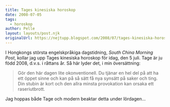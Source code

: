 ```yaml
---
title: Tages kinesiska horoskop
date: 2008-07-05
tags: 
  - horoskop	
author: Pelle
layout: layouts/post.njk
originalUrl: https://nejtupp.blogspot.com/2008/07/tages-kinesiska-horoskop.html
---
```


I Hongkongs största engelskpråkiga dagstidning,  <span style="font-style: italic;">South China Morning Post</span>, kollar jag upp Tages kinesiska horoskop för idag, den 5 juli. Tage är ju född 2008, d.v.s. i råttans år. Så här lyder det, i min översättning:<br><blockquote>Gör den här dagen lite okonventionell. Du tjänar en hel del på att ha ett öppet sinne och kan på så sätt få nya synsätt på saker och ting. Din stubin är kort och den allra minsta provokation kan orsaka ett raseriutbrott.</blockquote>Jag hoppas både Tage och modern beaktar detta under lördagen...
